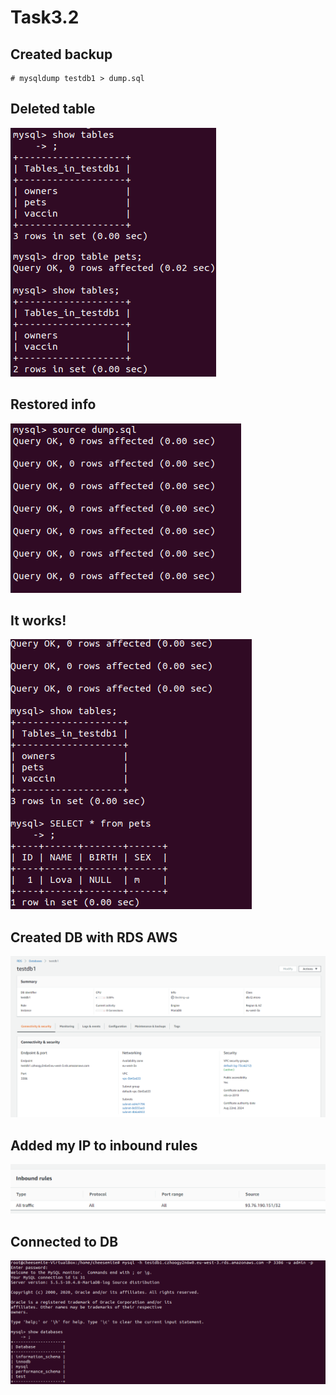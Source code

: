 # Task3.2

## Created backup
```console
# mysqldump testdb1 > dump.sql
```

## Deleted table  
![pic](res/pic1.png)  

## Restored info
![pic](res/pic2.png)  

## It works!
![pic](res/pic3.png)  

## Created DB with RDS AWS
![pic](res/pic4.png)  

## Added my IP to inbound rules
![pic](res/pic5.png)  

## Connected to DB
![pic](res/pic6.png)  